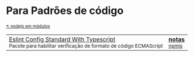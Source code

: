 # Para Padrões de código

<sub>[:arrow_upper_left: nodejs em módulos](../readme.md)  <sub>

|| |
|--|--|
|[Eslint Config Standard With Typescript](https://github.com/standard/eslint-config-standard-with-typescript) <br/><sub>Pacote para habilitar verificação de formato de código ECMAScript</sub> | [**notas**](eslint-config-standard-with-typescript/readme.md) <br/><sub>[npmjs](https://www.npmjs.com/package/eslint-config-standard-with-typescript)</sub> |